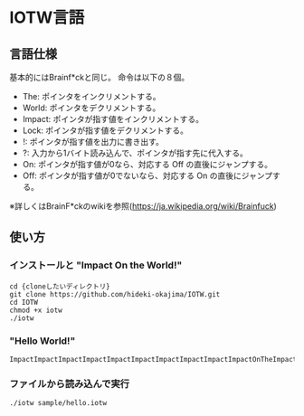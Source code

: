 # IOTW言語

## 言語仕様

基本的にはBrainf*ckと同じ。
命令は以下の８個。
- The: ポインタをインクリメントする。
- World: ポインタをデクリメントする。
- Impact: ポインタが指す値をインクリメントする。
- Lock: ポインタが指す値をデクリメントする。
- !: ポインタが指す値を出力に書き出す。
- ?: 入力から1バイト読み込んで、ポインタが指す先に代入する。
- On: ポインタが指す値が0なら、対応する Off の直後にジャンプする。
- Off: ポインタが指す値が0でないなら、対応する On の直後にジャンプする。

※詳しくはBrainF*ckのwikiを参照(https://ja.wikipedia.org/wiki/Brainfuck)

## 使い方

### インストールと "Impact On the World!"

    cd {cloneしたいディレクトリ}
    git clone https://github.com/hideki-okajima/IOTW.git
    cd IOTW
    chmod +x iotw
    ./iotw

### "Hello World!"

    ImpactImpactImpactImpactImpactImpactImpactImpactImpactImpactOnTheImpactImpactImpactImpactImpactImpactImpactTheImpactImpactImpactImpactImpactImpactImpactImpactImpactImpactTheImpactImpactImpactTheImpactWorldWorldWorldWorldLockOffTheImpactImpact!TheImpact!ImpactImpactImpactImpactImpactImpactImpact!!ImpactImpactImpact!TheImpactImpact!WorldWorldImpactImpactImpactImpactImpactImpactImpactImpactImpactImpactImpactImpactImpactImpactImpact!The!ImpactImpactImpact!LockLockLockLockLockLock!LockLockLockLockLockLockLockLock!TheImpact!The!

### ファイルから読み込んで実行

    ./iotw sample/hello.iotw
